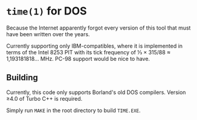 # `time(1)` for DOS

Because the Internet apparently forgot every version of this tool that must
have been written over the years.

Currently supporting only IBM-compatibles, where it is implemented in terms of
the Intel 8253 PIT with its tick frequency of ⅓ × 315/88 ≈ 1,193181818… MHz.
PC-98 support would be nice to have.

## Building

Currently, this code only supports Borland's old DOS compilers. Version ≥4.0 of
Turbo C++ is required.

Simply run `MAKE` in the root directory to build `TIME.EXE`.
